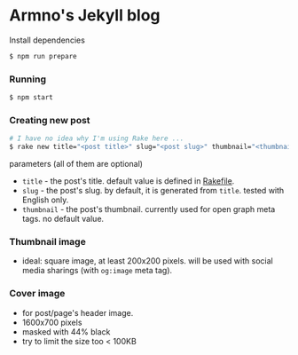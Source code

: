 # Armno's Jekyll blog

Install dependencies

```sh
$ npm run prepare
```

### Running

```sh
$ npm start
```

### Creating new post

```sh
# I have no idea why I'm using Rake here ...
$ rake new title="<post title>" slug="<post slug>" thumbnail="<thumbnail image url>"
```

parameters (all of them are optional)

- `title` - the post's title. default value is defined in [Rakefile](https://github.com/armno/armno.github.io/blob/master/Rakefile#L7).
- `slug` - the post's slug. by default, it is generated from `title`. tested with English only.
- `thumbnail` - the post's thumbnail. currently used for open graph meta tags. no default value.

### Thumbnail image

- ideal: square image, at least 200x200 pixels. will be used with social media sharings (with `og:image` meta tag).

### Cover image

- for post/page's header image.
- 1600x700 pixels
- masked with 44% black
- try to limit the size too < 100KB
